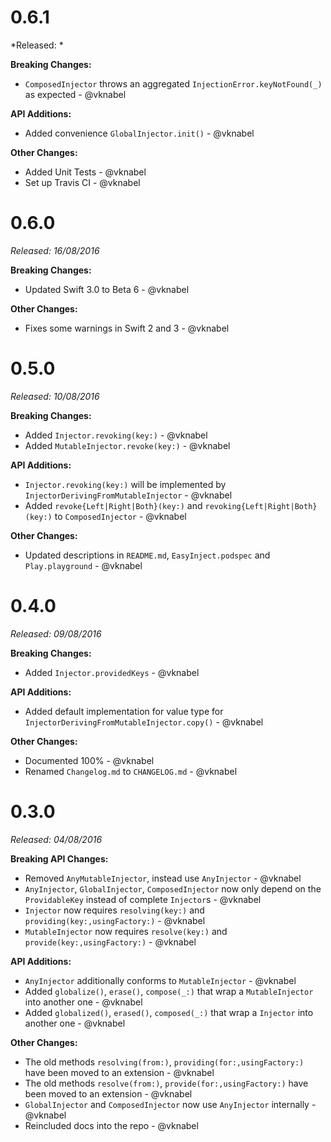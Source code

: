 # 0.6.1

*Released: *

**Breaking Changes:**

- `ComposedInjector` throws an aggregated `InjectionError.keyNotFound(_)` as expected - @vknabel

**API Additions:**

- Added convenience `GlobalInjector.init()` - @vknabel

**Other Changes:**

- Added Unit Tests - @vknabel
- Set up Travis CI - @vknabel

# 0.6.0
*Released: 16/08/2016*

**Breaking Changes:**

- Updated Swift 3.0 to Beta 6 - @vknabel

**Other Changes:**

- Fixes some warnings in Swift 2 and 3 - @vknabel

# 0.5.0
*Released: 10/08/2016*

**Breaking Changes:**

- Added `Injector.revoking(key:)` - @vknabel
- Added `MutableInjector.revoke(key:)` - @vknabel

**API Additions:**

- `Injector.revoking(key:)` will be implemented by `InjectorDerivingFromMutableInjector` - @vknabel
- Added `revoke{Left|Right|Both}(key:)` and `revoking{Left|Right|Both}(key:)` to `ComposedInjector` - @vknabel

**Other Changes:**

- Updated descriptions in `README.md`, `EasyInject.podspec` and `Play.playground` - @vknabel

# 0.4.0
*Released: 09/08/2016*

**Breaking Changes:**

- Added `Injector.providedKeys` - @vknabel

**API Additions:**

- Added default implementation for value type for `InjectorDerivingFromMutableInjector.copy()` - @vknabel

**Other Changes:**

- Documented 100% - @vknabel
- Renamed `Changelog.md` to `CHANGELOG.md` - @vknabel

# 0.3.0
*Released: 04/08/2016*

**Breaking API Changes:**

- Removed `AnyMutableInjector`, instead use `AnyInjector` - @vknabel
- `AnyInjector`, `GlobalInjector`, `ComposedInjector` now only depend on the `ProvidableKey` instead of complete `Injector`s - @vknabel
- `Injector` now requires `resolving(key:)` and `providing(key:,usingFactory:)` - @vknabel
- `MutableInjector` now requires `resolve(key:)` and `provide(key:,usingFactory:)` - @vknabel

**API Additions:**

- `AnyInjector` additionally conforms to `MutableInjector` - @vknabel
- Added `globalize()`, `erase()`, `compose(_:)` that wrap a `MutableInjector` into another one - @vknabel
- Added `globalized()`, `erased()`, `composed(_:)` that wrap a `Injector` into another one - @vknabel


**Other Changes:**

- The old methods `resolving(from:)`, `providing(for:,usingFactory:)` have been moved to an extension - @vknabel
- The old methods `resolve(from:)`, `provide(for:,usingFactory:)` have been moved to an extension - @vknabel
- `GlobalInjector` and `ComposedInjector` now use `AnyInjector` internally - @vknabel
- Reincluded docs into the repo - @vknabel
